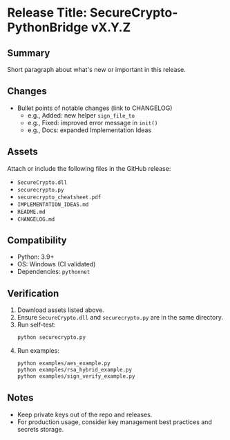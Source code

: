 
# Release Title: SecureCrypto-PythonBridge vX.Y.Z

## Summary
Short paragraph about what's new or important in this release.

## Changes
- Bullet points of notable changes (link to CHANGELOG)
  - e.g., Added: new helper `sign_file_to`
  - e.g., Fixed: improved error message in `init()`
  - e.g., Docs: expanded Implementation Ideas

## Assets
Attach or include the following files in the GitHub release:
- `SecureCrypto.dll`
- `securecrypto.py`
- `securecrypto_cheatsheet.pdf`
- `IMPLEMENTATION_IDEAS.md`
- `README.md`
- `CHANGELOG.md`

## Compatibility
- Python: 3.9+
- OS: Windows (CI validated)
- Dependencies: `pythonnet`

## Verification
1. Download assets listed above.
2. Ensure `SecureCrypto.dll` and `securecrypto.py` are in the same directory.
3. Run self-test:
   ```bash
   python securecrypto.py
   ```
4. Run examples:
   ```bash
   python examples/aes_example.py
   python examples/rsa_hybrid_example.py
   python examples/sign_verify_example.py
   ```

## Notes
- Keep private keys out of the repo and releases.
- For production usage, consider key management best practices and secrets storage.
